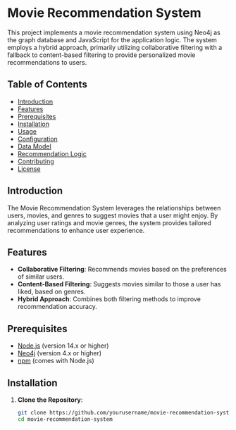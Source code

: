 # Movie Recommendation System

This project implements a movie recommendation system using Neo4j as the graph database and JavaScript for the application logic. The system employs a hybrid approach, primarily utilizing collaborative filtering with a fallback to content-based filtering to provide personalized movie recommendations to users.

## Table of Contents

- [Introduction](#introduction)
- [Features](#features)
- [Prerequisites](#prerequisites)
- [Installation](#installation)
- [Usage](#usage)
- [Configuration](#configuration)
- [Data Model](#data-model)
- [Recommendation Logic](#recommendation-logic)
- [Contributing](#contributing)
- [License](#license)

## Introduction

The Movie Recommendation System leverages the relationships between users, movies, and genres to suggest movies that a user might enjoy. By analyzing user ratings and movie genres, the system provides tailored recommendations to enhance user experience.

## Features

- **Collaborative Filtering**: Recommends movies based on the preferences of similar users.
- **Content-Based Filtering**: Suggests movies similar to those a user has liked, based on genres.
- **Hybrid Approach**: Combines both filtering methods to improve recommendation accuracy.

## Prerequisites

- [Node.js](https://nodejs.org/) (version 14.x or higher)
- [Neo4j](https://neo4j.com/) (version 4.x or higher)
- [npm](https://www.npmjs.com/) (comes with Node.js)

## Installation

1. **Clone the Repository**:

   ```bash
   git clone https://github.com/yourusername/movie-recommendation-system.git
   cd movie-recommendation-system
